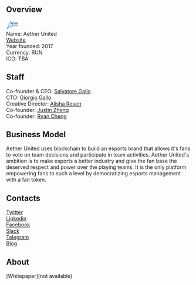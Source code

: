 ## Overview
![logo](../projects/logo/aether_united.png)  
Name: Aether United  
[Website](https://www.aetherunited.com/)  
Year founded: 2017  
Currency: RUN  
ICO: TBA
## Staff
Co-founder & CEO: [Salvatore Gallo](../people/salvatore_gallo.md)  
CTO: [Giorgio Gallo](../people/giorgio_gallo.md)  
Creative Director: [Alisha Rosen](../people/alisha_rosen.md)  
Co-founder: [Justin Zheng](../people/justin_zheng.md)  
Co-founder: [Ryan Cheng](../people/ryan_cheng.md)
## Business Model
Aether United uses blockchain to build an esports brand that allows it's fans to vote on team decisions and participate in team activities. Aether United's ambition is to make esports a better industry and give the fan base the deserved respect and power over the playing teams. It is the only platform empowering fans to such a level by democratizing esports management with a fan token.
## Contacts  
[Twitter](https://twitter.com/aetherunited)  
[Linkedin](https://www.linkedin.com/company/17967579/)  
[Facebook](https://www.facebook.com/aetherunited/)  
[Slack](https://discordapp.com/invite/XRdmXBz)  
[Telegram](https://t.me/aetherchat)  
[Blog](https://medium.com/@AetherUnited)  
## About 
[Whitepaper](not available)
